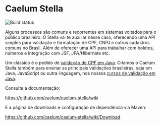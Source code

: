 # Caelum Stella

![Build status](https://secure.travis-ci.org/caelum/caelum-stella.png)

Alguns processos são comuns e recorrentes em sistemas voltados para o público brasileiro. O Stella vai te auxiliar nesse caso, oferecendo uma API simples para validação e formatação de CPF, CNPJ e outros cadastros comuns no Brasil. Além de oferecer uma API para trabalhar com boletos, números e integração com JSF, JPA/Hibernate etc.

Um clássico é o pedido de [validação de CPF em Java](https://blog.alura.com.br/validando-cpf-com-java-atraves-do-stella/). Criamos o Caelum Stella também para ensinar as principais validações brasileiras, seja em Java, JavaScript ou outra linguagem, nos nossos [cursos de validação em Java](https://www.alura.com.br/curso-online-java-brasil-lidando-com-datas-numeros-documentos).

Consulte a documentação:

https://github.com/caelum/caelum-stella/wiki

E a página de downloads e configuração de dependência via Maven:

https://github.com/caelum/caelum-stella/wiki/Download

